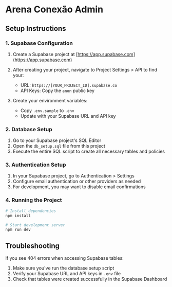 # Arena Conexão Admin

## Setup Instructions

### 1. Supabase Configuration

1. Create a Supabase project at [https://app.supabase.com](https://app.supabase.com)
2. After creating your project, navigate to Project Settings > API to find your:
   - URL: `https://[YOUR_PROJECT_ID].supabase.co`
   - API Keys: Copy the `anon` public key

3. Create your environment variables:
   - Copy `.env.sample` to `.env`
   - Update with your Supabase URL and API key

### 2. Database Setup

1. Go to your Supabase project's SQL Editor
2. Open the `db_setup.sql` file from this project
3. Execute the entire SQL script to create all necessary tables and policies

### 3. Authentication Setup

1. In your Supabase project, go to Authentication > Settings
2. Configure email authentication or other providers as needed
3. For development, you may want to disable email confirmations

### 4. Running the Project

```bash
# Install dependencies
npm install

# Start development server
npm run dev
```

## Troubleshooting

If you see 404 errors when accessing Supabase tables:
1. Make sure you've run the database setup script
2. Verify your Supabase URL and API keys in `.env` file
3. Check that tables were created successfully in the Supabase Dashboard
